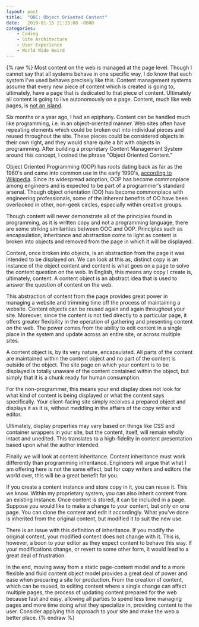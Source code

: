 ```yaml
---
layout: post
title:  "OOC: Object Oriented Content"
date:   2010-01-15 11:15:08 -0800
categories:
    - Coding
    - Site Architecture
    - User Experience
    - World Wide Weird
---
```

{% raw %}
Most content on the web is managed at the page level.  Though I cannot say that all systems behave in one specific way, I do know that each system I've used behaves precisely like this.  Content management systems assume that every new piece of content which is created is going to, ultimately, have a page that is dedicated to that piece of content.  Ultimately all content is going to live autonomously on a page.  Content, much like web pages, is <a href="http://www.websitemagazine.com/content/blogs/posts/archive/2009/02/05/psychology-of-design.aspx" target="_blank">not an island</a>.

Six months or a year ago, I had an epiphany.  Content can be handled much like programming, i.e. in an object-oriented manner.  Web sites often have repeating elements which could be broken out into individual pieces and reused throughout the site.  These pieces could be considered objects in their own right, and they would share quite a bit with objects in programming.  After building a proprietary Content Management System around this concept, I coined the phrase "Object Oriented Content."<!--more-->

Object Oriented Programming (OOP) has roots dating back as far as the 1960's and came into common use in the early 1990's, <a href="http://en.wikipedia.org/wiki/Object_oriented_programming" target="_blank">according to Wikipedia</a>.  Since its widespread adoption, OOP has become commonplace among engineers and is expected to be part of a programmer's standard arsenal.  Though object orientation (OO) has become commonplace with engineering professionals, some of the inherent benefits of OO have been overlooked in other, non-geek circles, especially within creative groups.

Though content will never demonstrate all of the principles found in programming, as it is written copy and not a programming language, there are some striking similarities between OOC and OOP.  Principles such as encapsulation, inheritance and abstraction come to light as content is broken into objects and removed from the page in which it will be displayed.

Content, once broken into objects, is an abstraction from the page it was intended to be displayed on.  We can look at this as, distinct copy is an instance of the object content and content is what goes on a page to solve the content question on the web.  In English, this means any copy I create is, ultimately, content.  A content object is an abstract idea that is used to answer the question of content on the web.

This abstraction of content from the page provides great power in managing a website and trimming time off the process of maintaining a website.  Content objects can be reused again and again throughout your site.  Moreover, since the content is not tied directly to a particular page, it offers greater flexibility in the operation of gathering and presenting content on the web.  The power comes from the ability to edit content in a single place in the system and update across an entire site, or across multiple sites.

A content object is, by its very nature, encapsulated.  All parts of the content are maintained within the content object and no part of the content is outside of the object.  The site page on which your content is to be displayed is totally unaware of the content contained within the object, but simply that it is a chunk ready for human consumption.

For the non-programmer, this means your end display does not look for what kind of content is being displayed or what the content says specifically.  Your client-facing site simply receives a prepared object and displays it as it is, without meddling in the affairs of the copy writer and editor.

Ultimately, display properties may vary based on things like CSS and container wrappers in your site, but the content, itself, will remain wholly intact and unedited.  This translates to a high-fidelity in content presentation based upon what the author intended. 

Finally we will look at content inheritance.  Content inheritance must work differently than programming inheritance.  Engineers will argue that what I am offering here is not the same effect, but for copy writers and editors the world over, this will be a great benefit for you.

If you create a content instance and store copy in it, you can reuse it.  This we know.  Within my proprietary system, you can also inherit content from an existing instance.  Once content is stored, it can be included in a page.  Suppose you would like to make a change to your content, but only on one page.  You can clone the content and edit it accordingly.  What you've done is inherited from the original content, but modified it to suit the new use.

There is an issue with this definition of inheritance.  If you modify the original content, your modified content does not change with it.  This is, however, a boon to your editor as they expect content to behave this way.  If your modifications change, or revert to some other form, it would lead to a great deal of frustration.

In the end, moving away from a static page-content model and to a more flexible and fluid content object model provides a great deal of power and ease when preparing a site for production.  From the creation of content, which can be reused, to editing content where a single change can affect multiple pages, the process of updating content prepared for the web because fast and easy, allowing all parties to spend less time managing pages and more time doing what they specialize in, providing content to the user.  Consider applying this approach to your site and make the web a better place.
{% endraw %}
    